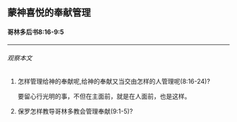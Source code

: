 ## 蒙神喜悦的奉献管理

#### 哥林多后书8:16-9:5

------

###### 观察本文

1. 怎样管理给神的奉献呢,给神的奉献又当交由怎样的人管理呢(8:16-24)?

    要留心行光明的事，不但在主面前，就是在人面前，也是这样。
2. 保罗怎样教导哥林多教会管理奉献(9:1-5)?